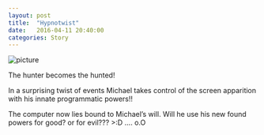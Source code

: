 ```yaml
---
layout: post
title:  "Hypnotwist"
date:   2016-04-11 20:40:00
categories: Story
---
```

![picture]({{site.github.url}}/assets/160410-hypnosisTurnTable.jpg)

The hunter becomes the hunted!

In a surprising twist of events Michael takes control of the screen apparition with his innate programmatic powers!!

The computer now lies bound to Michael’s will. Will he use his new found powers for good? or for evil??? >:D …. o.O